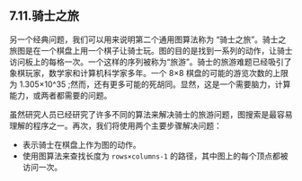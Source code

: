 ## 7.11.骑士之旅

另一个经典问题，我们可以用来说明第二个通用图算法称为 “骑士之旅”。骑士之旅图是在一个棋盘上用一个棋子让骑士玩。图的目的是找到一系列的动作，让骑士访问板上的每格一次。一个这样的序列被称为“旅游”。骑士的旅游难题已经吸引了象棋玩家，数学家和计算机科学家多年。一个 8×8 棋盘的可能的游览次数的上限为 1.305×10^35 ;然而，还有更多可能的死胡同。显然，这是一个需要脑力，计算能力，或两者都需要的问题。

虽然研究人员已经研究了许多不同的算法来解决骑士的旅游问题，图搜索是最容易理解的程序之一。再次，我们将使用两个主要步骤解决问题：

* 表示骑士在棋盘上作为图的动作。
* 使用图算法来查找长度为 `rows×columns-1` 的路径，其中图上的每个顶点都被访问一次。

